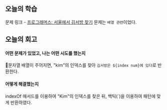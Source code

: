 ## 오늘의 학습
문제 링크 - [프로그래머스: 서울에서 김서방 찾기](https://school.programmers.co.kr/learn/courses/30/lessons/12919?language=javascript)
문제는 `배열 관련`이었다.


## 오늘의 회고
#### 어떤 문제가 있었고, 나는 어떤 시도를 했는지
문자열 배열이 주어지면, "kim"의 인덱스를 찾아 `김서방은 ${index num}에 있다`로 반환한다.

#### 어떻게 해결했는지
indexOf 매서드를 이용하여 "Kim"의 인덱스를 찾은 뒤, 백틱(`)을 이용하여 패턴에 맞게 반환하였다.
